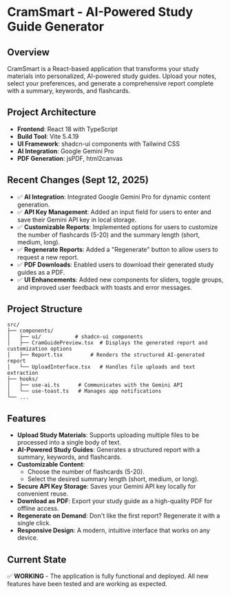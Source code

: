 # CramSmart - AI-Powered Study Guide Generator

## Overview
CramSmart is a React-based application that transforms your study materials into personalized, AI-powered study guides. Upload your notes, select your preferences, and generate a comprehensive report complete with a summary, keywords, and flashcards.

## Project Architecture
- **Frontend**: React 18 with TypeScript
- **Build Tool**: Vite 5.4.19
- **UI Framework**: shadcn-ui components with Tailwind CSS
- **AI Integration**: Google Gemini Pro
- **PDF Generation**: jsPDF, html2canvas

## Recent Changes (Sept 12, 2025)
- ✅ **AI Integration**: Integrated Google Gemini Pro for dynamic content generation.
- ✅ **API Key Management**: Added an input field for users to enter and save their Gemini API key in local storage.
- ✅ **Customizable Reports**: Implemented options for users to customize the number of flashcards (5-20) and the summary length (short, medium, long).
- ✅ **Regenerate Reports**: Added a "Regenerate" button to allow users to request a new report.
- ✅ **PDF Downloads**: Enabled users to download their generated study guides as a PDF.
- ✅ **UI Enhancements**: Added new components for sliders, toggle groups, and improved user feedback with toasts and error messages.

## Project Structure
```
src/
├── components/
│   ├── ui/           # shadcn-ui components
│   ├── CramGuidePreview.tsx  # Displays the generated report and customization options
│   ├── Report.tsx         # Renders the structured AI-generated report
│   └── UploadInterface.tsx   # Handles file uploads and text extraction
├── hooks/
│   ├── use-ai.ts      # Communicates with the Gemini API
│   └── use-toast.ts   # Manages app notifications
└── ...
```

## Features
- **Upload Study Materials**: Supports uploading multiple files to be processed into a single body of text.
- **AI-Powered Study Guides**: Generates a structured report with a summary, keywords, and flashcards.
- **Customizable Content**:
    - Choose the number of flashcards (5-20).
    - Select the desired summary length (short, medium, or long).
- **Secure API Key Storage**: Saves your Gemini API key locally for convenient reuse.
- **Download as PDF**: Export your study guide as a high-quality PDF for offline access.
- **Regenerate on Demand**: Don't like the first report? Regenerate it with a single click.
- **Responsive Design**: A modern, intuitive interface that works on any device.

## Current State
✅ **WORKING** - The application is fully functional and deployed. All new features have been tested and are working as expected.
